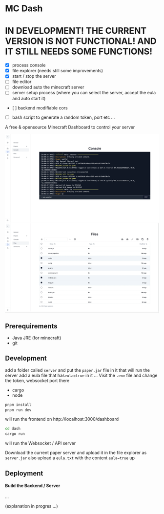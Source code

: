 # MC Dash

# IN DEVELOPMENT! THE CURRENT VERSION IS NOT FUNCTIONAL! AND IT STILL NEEDS SOME FUNCTIONS!
- [x] process console
- [x] file explorer (needs still some improvements)
- [x] start / stop the server
- [ ] file editor
- [ ] download auto the minecraft server
- [ ] server setup process (where you can select the server, accept the eula and auto start it)
- [ ] backend modifiable cors
- [ ] bash script to generate a random token, port etc ...

A free & opensource Minecraft Dashboard to control your server

![console image](.github/assets/console.webp)
![files image](.github/assets/files.webp)


## Prerequirements
- Java JRE (for minecraft)
- git


## Development
add a folder called `server` and put the `paper.jar` file in it that will run the server
add a eula file that has`eula=true` in it ...
Visit the `.env` file and change the token, websocket port there

- cargo
- node


```sh
pnpm install
pnpm run dev
```
will run the frontend on http://localhost:3000/dashboard

```sh
cd dash
cargo run
```
will run the Websocket / API server


Download the current paper server
and upload it in the file explorer as `server.jar` 
also upload a `eula.txt` with the content `eula=true` up


## Deployment

#### Build the Backend / Server
...

(explanation in progres ...)